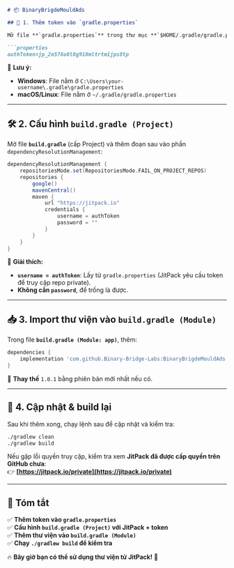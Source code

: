 ```md
# 📦 BinaryBrigdeMouldAds

## 📌 1. Thêm token vào `gradle.properties`  

Mở file **`gradle.properties`** trong thư mục **`$HOME/.gradle/gradle.properties`** (nếu chưa có, hãy tạo mới) và thêm:  

```properties
authToken=jp_2o576u0l0g910mltrtmijps8tp
```

📌 **Lưu ý:**  
- **Windows**: File nằm ở `C:\Users\your-username\.gradle\gradle.properties`  
- **macOS/Linux**: File nằm ở `~/.gradle/gradle.properties`  

---

## 🛠 2. Cấu hình `build.gradle (Project)`  

Mở file **`build.gradle`** (cấp Project) và thêm đoạn sau vào phần `dependencyResolutionManagement`:  

```gradle
dependencyResolutionManagement {
    repositoriesMode.set(RepositoriesMode.FAIL_ON_PROJECT_REPOS)
    repositories {
        google()
        mavenCentral()
        maven {
            url "https://jitpack.io"
            credentials {
                username = authToken
                password = ""
            }
        }
    }
}
```

📌 **Giải thích:**  
- **`username = authToken`**: Lấy từ `gradle.properties` (JitPack yêu cầu token để truy cập repo private).  
- **Không cần `password`**, để trống là được.  

---

## 📥 3. Import thư viện vào `build.gradle (Module)`  

Trong file **`build.gradle (Module: app)`**, thêm:  

```gradle
dependencies {
    implementation 'com.github.Binary-Bridge-Labs:BinaryBrigdeMouldAds:1.0.1'
}
```

📌 **Thay thế** `1.0.1` bằng phiên bản mới nhất nếu có.  

---

## 🔄 4. Cập nhật & build lại  

Sau khi thêm xong, chạy lệnh sau để cập nhật và kiểm tra:  

```sh
./gradlew clean
./gradlew build
```

Nếu gặp lỗi quyền truy cập, kiểm tra xem **JitPack đã được cấp quyền trên GitHub chưa**:  
👉 **[https://jitpack.io/private](https://jitpack.io/private)**  

---

## 🚀 Tóm tắt  

✅ **Thêm token vào `gradle.properties`**  
✅ **Cấu hình `build.gradle (Project)` với JitPack + token**  
✅ **Thêm thư viện vào `build.gradle (Module)`**  
✅ **Chạy `./gradlew build` để kiểm tra**  

🔥 **Bây giờ bạn có thể sử dụng thư viện từ JitPack!** 🚀  
```
